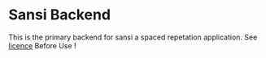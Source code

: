 # Sansi Backend
This is the primary backend for sansi a spaced repetation application. See [licence](LICENCE) Before Use !
